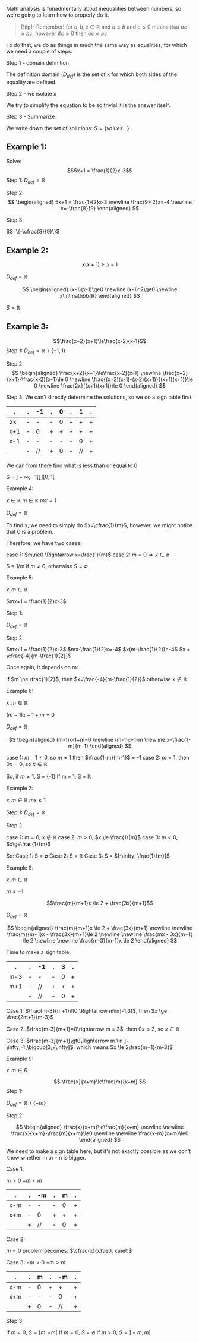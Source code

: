 Math analysis is funadmentally about inequalities between numbers, so we're going to learn how to properly do it.

> [!tip]- Remember!
> for $a,b,c\in\mathbb{R}$ and $a\le b$ and $c \le 0$ means that $ac \ge bc$, however if$c\ge 0$ then $ac\le bc$

To do that, we do as things in much the same way as equalities, for which we need a couple of steps:

Step 1 - domain definition

The definition domain ($D_{def}$) is the set of x for which both sides of the equality are defined.

Step 2 - we isolate x

We try to simplify the equation to be so trivial it is the answer itself.

Step 3 - Summarize

We write down the set of solutions: $S=\{values...\}$

## Example 1:

Solve:
$$5x+1 = \frac{1}{2}x-3$$
Step 1: 
$D_{def}=\mathbb{R}$

Step 2:
$$
\begin{aligned}
5x+1 = \frac{1}{2}x-3
\newline
\frac{9}{2}x=-4
\newline
x=-\frac{8}{9}
\end{aligned}
$$


Step 3:

$S=\{-\cfrac{8}{9}\}$


## Example 2:

$$x(x+1)\ge x-1$$

$D_{def}=\mathbb{R}$

$$
\begin{aligned}
(x-1)(x-1)\ge0
\newline
(x-1)^2\ge0
\newline
x\in\mathbb{R}
\end{aligned}
$$

$S=\mathbb{R}$

## Example 3:

$$\frac{x+2}{x+1}\le\frac{x-2}{x-1}$$
Step 1:
$D_{def}=\mathbb{R} \backslash \{-1, 1\}$

Step 2:
$$
\begin{aligned}
\frac{x+2}{x+1}\le\frac{x-2}{x-1}
\newline
\frac{x+2}{x+1}-\frac{x-2}{x-1}\le 0
\newline
\frac{(x+2)(x-1)-(x-2)(x+1)}{(x+1)(x+1)}\le 0
\newline
\frac{2x}{(x+1)(x+1)}\le 0
\end{aligned}
$$

Step 3:
We can't directly determine the solutions, so we do a sign table first

| .   | .   | -1  | .   | 0   | .   | 1   | .   |
| --- | --- | --- | --- | --- | --- | --- | --- |
| 2x  | -   | -   | -   | 0   | +   | +   | +   |
| x+1 | -   | 0   | +   | +   | +   | +   | +   |
| x-1 | -   | -   | -   | -   | -   | 0   | +   |
|     | -   | //  | +   | 0   | -   | //  | +   |

We can from there find what is less than or equal to 0

S = $]-\infty;-1[\bigcup[0;1[$

Example 4:

$x\in\mathbb{R}$
$m\in\mathbb{R}$
$mx=1$

$D_{def}=\mathbb{R}$

To find x, we need to simply do $x=\cfrac{1}{m}$, however, we might notice that 0 is a problem.

Therefore, we have two cases:

case 1: $m\ne0 \Rightarrow x=\frac{1}{m}$ 
case 2: $m=0 \Rightarrow x\in\emptyset$

S = $1/m\text{ if }m \ne 0\text{, otherwise }S = \emptyset$

Example 5:

$x,m\in\mathbb{R}$

$mx+1 = \frac{1}{2}x-3$

Step 1:

$D_{def}=\mathbb{R}$

Step 2:

$mx+1 = \frac{1}{2}x-3$
$mx-\frac{1}{2}x=-4$
$x(m-\frac{1}{2})=-4$
$x = \cfrac{-4}{m-\frac{1}{2}}$

Once again, it depends on m:


if $m \ne \frac{1}{2}$, then $x=\frac{-4}{m-\frac{1}{2}}$
otherwise $x\notin\mathbb R$


Example 6:

$x, m \in \mathbb R$

$(m-1)x-1+m=0$

$D_{def}=\mathbb R$

$$
\begin{aligned}
(m-1)x-1+m=0
\newline
(m-1)x=1-m
\newline
x=\frac{1-m}{m-1}
\end{aligned}
$$


case 1: $m-1 \ne0$, so $m\ne1$ then $\frac{1-m}{m-1}$ = -1
case 2: $m=1$, then $0x = 0$, so $x\in\mathbb R$

So, if $m\ne 1$, S = {-1}
If m = 1, S = $\mathbb R$

Example 7:

$x,m \in \mathbb R$
$mx\le1$

Step 1:
$D_{def}=\mathbb R$

Step 2:

case 1: $m = 0$, $x\notin \mathbb R$
case 2: $m > 0$, $x \le \frac{1}{m}$
case 3: $m < 0$, $x\ge\frac{1}{m}$

So:
Case 1: S = $\emptyset$
Case 2: S = $\mathbb R$
Case 3: S = $]-\infty; \frac{1}{m}]$

Example 8:

$x, m \in \mathbb R$

$m \ne -1$

$$\frac{m}{m+1}x \le 2 + \frac{3x}{m+1}$$

$D_{def} = \mathbb R$

$$
\begin{aligned}
\frac{m}{m+1}x \le 2 + \frac{3x}{m+1}
\newline
\newline
\frac{m}{m+1}x - \frac{3x}{m+1}\le 2
\newline
\newline
\frac{mx - 3x}{m+1} \le 2
\newline
\newline
\frac{m-3}{m-1}x \le 2
\end{aligned}
$$

Time to make a sign table:

| .   | .   | -1  | .   | 3   | .   |
| --- | --- | --- | --- | --- | --- |
| m-3 | -   | -   | -   | 0   | +   |
| m+1 | -   | //  | +   | +   | +   |
|     | +   | //  | -   | 0   | +   |

Case 1:
$\frac{m-3}{m+1}\lt0 \Rightarrow m\in]-1;3[$, then $x \ge \frac{2m+1}{m-3}$

Case 2:
$\frac{m-3}{m+1}=0\rightarrow m = 3$, then $0x \le 2$, so $x\in\mathbb R$

Case 3:
$\frac{m-3}{m+1}\gt0\Rightarrow m \in ]-\infty;-1[\bigcup]3;+\infty[$, which means $x \le 2\frac{m+1}{m-3}$

Example 9:

$x, m \in R$

$$
\frac{x}{x+m}\le\frac{m}{x+m}
$$
Step 1:

$D_{def}=\mathbb{R}\backslash\{-m\}$

Step 2:

$$
\begin{aligned}
\frac{x}{x+m}\le\frac{m}{x+m}
\newline
\newline
\frac{x}{x+m}-\frac{m}{x+m}\le0
\newline
\newline
\frac{x-m}{x+m}\le0
\end{aligned}
$$

We need to make a sign table here, but it's not exactly possible as we don't know whether m or -m is bigger.

Case 1:

$m\gt0$
$-m\lt m$

| .   | .   | -m  | .   | m   | .   |
| --- | --- | --- | --- | --- | --- |
| x-m | -   | -   | -   | 0   | +   |
| x+m | -   | 0   | +   | +   | +   |
|     | +   | //  | -   | 0   | +   |

Case 2:

$m=0$
problem becomes:
$\cfrac{x}{x}\le0, x\ne0$


Case 3:
$-m \gt 0$
$-m \gt m$


| .   | .   | m   | .   | -m  | .   |
| --- | --- | --- | --- | --- | --- |
| x-m | -   | 0   | +   | +   | +   |
| x+m | -   | -   | -   | 0   | +   |
|     | +   | 0   | -   | //  | +   |


Step 3:

If $m \lt 0$, $S = [m, -m[$
If $m = 0$, $S = \emptyset$
If $m\gt0$, $S = ]-m;m]$

